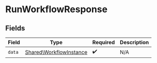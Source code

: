 # RunWorkflowResponse


## Fields

| Field                                                              | Type                                                               | Required                                                           | Description                                                        |
| ------------------------------------------------------------------ | ------------------------------------------------------------------ | ------------------------------------------------------------------ | ------------------------------------------------------------------ |
| `data`                                                             | [Shared\WorkflowInstance](../../Models/Shared/WorkflowInstance.md) | :heavy_check_mark:                                                 | N/A                                                                |